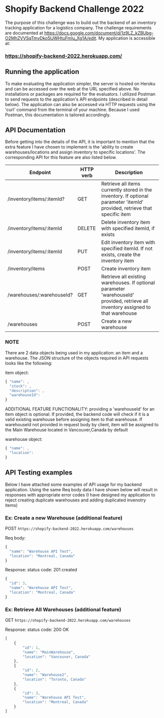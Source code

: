 # Shopify Backend Challenge 2022
The purpose of this challenge was to build out the backend of an inventory tracking application for a logistics company. The challenge requirements are documented at https://docs.google.com/document/d/1z9LZ_kZBUbg-O2MhZVVSqTmvDko5IJWHtuFmIu_Xg1A/edit. My application is accessible at:
### https://shopify-backend-2022.herokuapp.com/

## Running the application
To make evaluating the application simpler, the server is hosted on Heroku and can be accessed over the web at the URL specified above. No installations or packages
are required for the evaluators. I utilized Postman to send requests to the application's API endpoints (described in detail below). The application can also be accessed via HTTP requests using the 'curl' command from the terminal of your machine. Because I used Postman, this documentation is tailored accordingly.

## API Documentation
Before getting into the details of the API, it is important to mention that the extra feature I have chosen to implement is the 'ability to create warehouses/locations and assign inventory to specific locations'. The corresponding API for this feature are also listed below.

| Endpoint | HTTP verb | Description |
| --- | --- | --- |
| /inventory/items/:itemId? | GET | Retrieve all items currently stored in the inventory. If optional parameter 'itemId' provided, retrieve that specific item |
| /inventory/items/:itemId | DELETE | Delete inventory item with specified itemId, if exists |
| /inventory/items/:itemId | PUT | Edit inventory item with specified itemId. If not exists, create the inventory item |
| /inventory/items | POST | Create inventory item |
| /warehouses/:warehouseId? | GET | Retrieve all existing warehouses. If optional parameter 'warehouseId' provided, retrieve all inventory assigned to that warehouse |
| /warehouses | POST | Create a new warehouse |

### NOTE
There are 2 data objects being used in my application: an item and a warehouse. The JSON structure of the objects required in API requests looks like the following:

item object:
```javascript
{ "name": ,
  "stock": ,
  "description": ,
  "warehouseId":
}
```
ADDITIONAL FEATURE FUNCTIONALITY: providing a 'warehouseId' for an item object is optional. If provided, the backend code will check if it is a valid existing warehouse before assigning item to that warehouse. If warehouseId not provided in request body by client, item will be assigned to the Main Warehouse located in Vancouver,Canada by default

warehouse object:
```javascript
{ "name": ,
  "location": 
}
```

## API Testing examples
Below I have attached some examples of API usage for my backend application. Using the same Req body data I have shown below will result in responses with appropriate error codes (I have designed my application to reject creating duplicate warehouses and adding duplicated invenotry items)

### Ex: Create a new Warehouse (additional feature)
POST `https://shopify-backend-2022.herokuapp.com/warehouses`

Req body:
```javascript
{ 
  "name": "Warehouse API Test",
  "location": "Montreal, Canada"
}
```
Response:
status code: 201 created
```javascript
{
  "id": 3,
  "name": "Warehouse API Test",
  "location": "Montreal, Canada"
}
```
### Ex: Retrieve All Warehouses (additional feature)
GET `https://shopify-backend-2022.herokuapp.com/warehouses`

Response:
status code: 200 OK
```javascript
[
    {
        "id": 1,
        "name": "MainWarehouse",
        "location": "Vancouver, Canada"
    },
    {
        "id": 2,
        "name": "Warehouse2",
        "location": "Toronto, Canada"
    },
    {
        "id": 3,
        "name": "Warehouse API Test",
        "location": "Montreal, Canada"
    }
]
```





